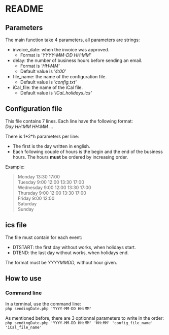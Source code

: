 
# README

## Parameters
The main function take 4 parameters, all parameters are strings:

* invoice_date: when the invoice was approved.
  * Format is  *'YYYY-MM-DD HH:MM'*
* delay: the number of business hours before sending an email.
  * Format is *'HH:MM'*
  * Default value is *'4:00'*
* file_name: the name of the configuration file.
  * Default value is *'config.txt'*
* iCal_file: the name of the iCal file.
  * Default value is *'iCal_holidays.ics'*

## Configuration file
This file contains 7 lines. Each line have the following format:  
*Day HH:MM HH:MM* ...

There is 1+2*h parameters per line:

* The first is the day written in english.
* Each following couple of hours is the begin and the end of the business hours. The hours **must** be ordered by increasing order.

Example:
> Monday 13:30 17:00  
> Tuesday 9:00 12:00 13:30 17:00  
> Wednesday 9:00 12:00 13:30 17:00  
> Thursday 9:00 12:00 13:30 17:00  
> Friday 9:00 12:00  
> Saturday  
> Sunday  

## ics file

The file must contain for each event:  
* DTSTART: the first day without works, when holidays start.
* DTEND: the last day without works, when holidays end.

The format must be *YYYYMMDD*, without hour given.


## How to use
###  Command line
In a terminal, use the command line:  
`php sendingDate.php 'YYYY-MM-DD HH:MM'`

As mentioned before, there are 3 optionnal parameters to write in the order:  
`php sendingDate.php 'YYYY-MM-DD HH:MM' 'HH:MM' 'config_file_name' 'iCal_file_name'`

